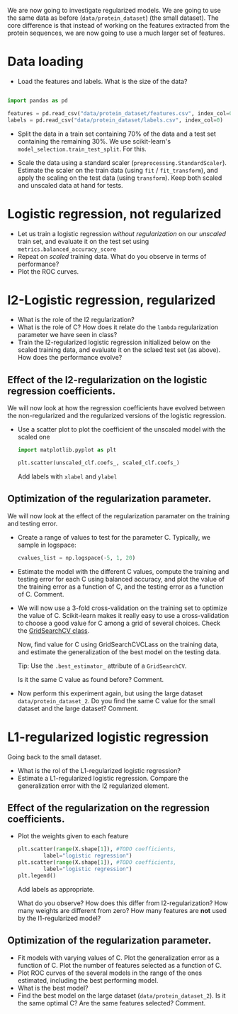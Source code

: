We are now going to investigate regularized models. We are going to use the
same data as before (`data/protein_dataset`) (the small dataset). The core
difference is that instead of working on the features extracted from the
protein sequences, we are now going to use a much larger set of features.


# Data loading

- Load the features and labels. What is the size of the data?

```python

import pandas as pd

features = pd.read_csv("data/protein_dataset/features.csv", index_col=0)
labels = pd.read_csv("data/protein_dataset/labels.csv", index_col=0)
```

- Split the data in a train set containing 70% of the data and a test set
  containing the remaining 30%. We use scikit-learn's
  `model_selection.train_test_split`. For this.

- Scale the data using a standard scaler (`preprocessing.StandardScaler`).
  Estimate the scaler on the train data (using `fit` / `fit_transform`), and
  apply the scaling on the test data (using `transform`). Keep both scaled and
  unscaled data at hand for tests.

# Logistic regression, not regularized

- Let us train a logistic regression *without regularization* on our
  *unscaled* train set, and evaluate it on the test set using
  `metrics.balanced_accuracy_score`
- Repeat on *scaled* training data. What do you observe in terms of
  performance?
- Plot the ROC curves.

# l2-Logistic regression, regularized

- What is the role of the l2 regularization?
- What is the role of C? How does it relate do the `lambda` regularization
  parameter we have seen in class?
- Train the l2-regularized logistic regression initialized below on the scaled
  training data, and evaluate it on the sclaed test set (as above). How does
  the performance evolve?

## Effect of the l2-regularization on the logistic regression coefficients.

We will now look at how the regression coefficients have evolved between the
non-regularized and the regularized versions of the logistic regression.

- Use a scatter plot to plot the coefficient of the unscaled model with the
  scaled one

  ```python
  import matplotlib.pyplot as plt

  plt.scatter(unscaled_clf.coefs_, scaled_clf.coefs_)
  ```

  Add labels with `xlabel` and `ylabel`

## Optimization of the regularization parameter. 

We will now look at the effect of the regularization paramater on the training
and testing error.

- Create a range of values to test for the parameter C. Typically, we sample
  in logspace:

  ```python
  cvalues_list = np.logspace(-5, 1, 20)
  ```

- Estimate the model with the different C values, compute the training and
  testing error for each C using balanced accuracy, and plot the value of the
  training error as a function of C, and the testing error as a function of C.
  Comment.

- We will now use a 3-fold cross-validation on the training set to optimize
  the value of C. Scikit-learn makes it really easy to use a cross-validation
  to choose a good value for C among a grid of several choices. Check
  the [GridSearchCV
  class](http://scikit-learn.org/0.17/modules/generated/sklearn.grid_search.GridSearchCV.html#sklearn.grid_search.GridSearchCV).

  Now, find value for C using GridSearchCVCLass on the training data, and
  estimate the generalization of the best model on the testing data.
  
  Tip: Use the `.best_estimator_` attribute of a `GridSearchCV`. 

  Is it the same C value as found before? Comment.

- Now perform this experiment again, but using the large dataset
  `data/protein_dataset_2`. Do you find the same C value for the small dataset
  and the large dataset? Comment.

# L1-regularized logistic regression

Going back to the small dataset.
 
- What is the rol of the L1-regularized logistic regression?
- Estimate a L1-regularized logistic regression. Compare the generalization
  error with the l2 regularized element.

## Effect of the regularization on the regression coefficients.

- Plot the weights given to each feature

  ```python
  plt.scatter(range(X.shape[1]), #TODO coefficients,
	      label="logistic regression")
  plt.scatter(range(X.shape[1]), #TODO coefficients,
	      label="logistic regression")
  plt.legend()
  ```

  Add labels as appropriate.

  What do you observe? How does this differ from l2-regularization?
  How many weights are different from zero? How many features are **not** used by the l1-regularized model?

## Optimization of the regularization parameter.

- Fit models with varying values of C. Plot the generalization error as a
  function of C. Plot the number of features selected as a function of C.
- Plot ROC curves of the several models in the range of the ones estimated,
  including the best performing model.
- What is the best model?
- Find the best model on the large dataset (`data/protein_dataset_2`). Is it
  the same optimal C? Are the same features selected?
  Comment.
